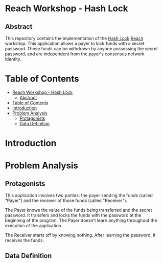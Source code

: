 # Reach Workshop - Hash Lock

## Abstract

This repository contains the implementation of the [Hash Lock](https://docs.reach.sh/workshop/hash-lock/#workshop-hash-lock) [Reach](https://docs.reach.sh/#reach-top) workshop. This application allows a payer to lock funds with a secret password. These funds can be withdrawn by anyone possessing the secret password, and are independent from the payer's consensus network identity.

# Table of Contents

- [Reach Workshop - Hash Lock](#reach-workshop---hash-lock)
  - [Abstract](#abstract)
- [Table of Contents](#table-of-contents)
- [Introduction](#introduction)
- [Problem Analysis](#problem-analysis)
  - [Protagonists](#protagonists)
  - [Data Definition](#data-definition)

# Introduction

# Problem Analysis

## Protagonists

This application involves two parties: the payer sending the funds (called "Payer") and the receiver of those funds (called "Receiver").

The Payer knows the value of the funds being transferred and the secret password. It transfers and locks the funds with the password at the beginning of the program. The Payer doesn't learn anything throughout the execution of the application.

The Receiver starts off by knowing nothing. After learning the password, it receives the funds.

## Data Definition
